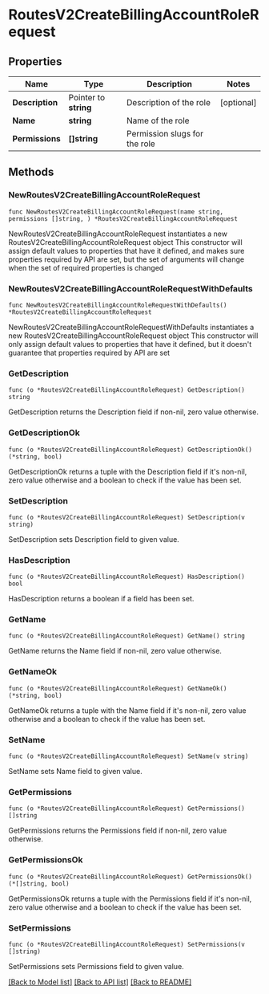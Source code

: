 # RoutesV2CreateBillingAccountRoleRequest

## Properties

Name | Type | Description | Notes
------------ | ------------- | ------------- | -------------
**Description** | Pointer to **string** | Description of the role | [optional] 
**Name** | **string** | Name of the role | 
**Permissions** | **[]string** | Permission slugs for the role | 

## Methods

### NewRoutesV2CreateBillingAccountRoleRequest

`func NewRoutesV2CreateBillingAccountRoleRequest(name string, permissions []string, ) *RoutesV2CreateBillingAccountRoleRequest`

NewRoutesV2CreateBillingAccountRoleRequest instantiates a new RoutesV2CreateBillingAccountRoleRequest object
This constructor will assign default values to properties that have it defined,
and makes sure properties required by API are set, but the set of arguments
will change when the set of required properties is changed

### NewRoutesV2CreateBillingAccountRoleRequestWithDefaults

`func NewRoutesV2CreateBillingAccountRoleRequestWithDefaults() *RoutesV2CreateBillingAccountRoleRequest`

NewRoutesV2CreateBillingAccountRoleRequestWithDefaults instantiates a new RoutesV2CreateBillingAccountRoleRequest object
This constructor will only assign default values to properties that have it defined,
but it doesn't guarantee that properties required by API are set

### GetDescription

`func (o *RoutesV2CreateBillingAccountRoleRequest) GetDescription() string`

GetDescription returns the Description field if non-nil, zero value otherwise.

### GetDescriptionOk

`func (o *RoutesV2CreateBillingAccountRoleRequest) GetDescriptionOk() (*string, bool)`

GetDescriptionOk returns a tuple with the Description field if it's non-nil, zero value otherwise
and a boolean to check if the value has been set.

### SetDescription

`func (o *RoutesV2CreateBillingAccountRoleRequest) SetDescription(v string)`

SetDescription sets Description field to given value.

### HasDescription

`func (o *RoutesV2CreateBillingAccountRoleRequest) HasDescription() bool`

HasDescription returns a boolean if a field has been set.

### GetName

`func (o *RoutesV2CreateBillingAccountRoleRequest) GetName() string`

GetName returns the Name field if non-nil, zero value otherwise.

### GetNameOk

`func (o *RoutesV2CreateBillingAccountRoleRequest) GetNameOk() (*string, bool)`

GetNameOk returns a tuple with the Name field if it's non-nil, zero value otherwise
and a boolean to check if the value has been set.

### SetName

`func (o *RoutesV2CreateBillingAccountRoleRequest) SetName(v string)`

SetName sets Name field to given value.


### GetPermissions

`func (o *RoutesV2CreateBillingAccountRoleRequest) GetPermissions() []string`

GetPermissions returns the Permissions field if non-nil, zero value otherwise.

### GetPermissionsOk

`func (o *RoutesV2CreateBillingAccountRoleRequest) GetPermissionsOk() (*[]string, bool)`

GetPermissionsOk returns a tuple with the Permissions field if it's non-nil, zero value otherwise
and a boolean to check if the value has been set.

### SetPermissions

`func (o *RoutesV2CreateBillingAccountRoleRequest) SetPermissions(v []string)`

SetPermissions sets Permissions field to given value.



[[Back to Model list]](../README.md#documentation-for-models) [[Back to API list]](../README.md#documentation-for-api-endpoints) [[Back to README]](../README.md)


